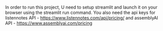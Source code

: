 In order to run this project, U need to setup streamlit and launch it on your browser using the streamlit run command.
You also need the api keys for listennotes API - https://www.listennotes.com/api/pricing/ and assemblyAI API - https://www.assemblyai.com/pricing
